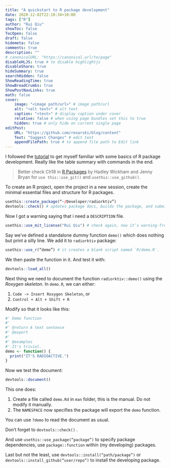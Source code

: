 ```yaml
---
title: "A quickstart to R package development"
date: 2020-12-02T22:10:34+10:00
tags: ["R"]
author: "Rui Qiu"
showToc: false
TocOpen: false
draft: false
hidemeta: false
comments: true
description: ""
# canonicalURL: "https://canonical.url/to/page"
disableHLJS: true # to disable highlightjs
disableShare: true
hideSummary: true
searchHidden: false
ShowReadingTime: true
ShowBreadCrumbs: true
ShowPostNavLinks: true
math: false
cover:
    image: "<image path/url>" # image path/url
    alt: "<alt text>" # alt text
    caption: "<text>" # display caption under cover
    relative: false # when using page bundles set this to true
    hidden: true # only hide on current single page
editPost:
    URL: "https://github.com/rexarski/blog/content"
    Text: "Suggest Changes" # edit text
    appendFilePath: true # to append file path to Edit link
---
```


I followed the [tutorial](https://www.pipinghotdata.com/posts/2020-10-25-your-first-r-package-in-1-hour/) to get myself familiar with some basics of R package development. Really like the table summary with commands in the end.

> Better check Ch18 in [R Packages](https://r-pkgs.org/) by Hadley Wickham and Jenny Bryan for `use this::use_git()` and `usethis::use_github()`.

To create an R project, open the project in a new session, create the minimal essential files and structure for R packages.

```r
usethis::create_package(“~/Developer/radiorktiv”)
devtools::check() # updates package docs, builds the package, and submits checks.
```

Now I got a warning saying that i need a `DESCRIPTION` file.

```r
usethis::use_mit_license("Rui Qiu") # check again, now it’s warning-free.
```

Say we’ve defined a standalone dummy function `demo()`  which does nothing but print a silly line. We add it to `radiorktiv` package:

```r
usethis::use_r(“demo”) # it creates a blank script named `R/demo.R`.
```

We then paste the function in it. And test it with:

```r
devtools::load_all()
```

Next thing we need to document the function `radiorktiv::demo()` using the _Roxygen skeleton_. In `demo.R`, we can either:

1. `Code -> Insert Roxygen Skeleton`, or
2. `Control + Alt + Shift + R`

Modify so that it looks like this:

```r
#' Demo function
#'
#' @return A text sentence
#' @export
#'
#' @examples
#' It's trivial.
demo <- function() {
  print("IT'S RADIOACTIVE.")
}
```

Now we test the document:

```r
devtools::document()
```

This one does:

1. Create a file called `demo.Rd` in `man` folder, this is the manual. Do not modify it manually.
2. The `NAMESPACE` now specifies the package will export the `demo` function.

You can use `?demo` to read the document as usual.

Don’t forget to `devtools::check()` .

And use `usethis::use_package(“package”)` to specify package dependencies, use `package::function` within (my developing) packages.

Last but not the least, use `devtools::install(“path/package”)` or `devtools::install_github(“user/repo”)` to install the developing package.
